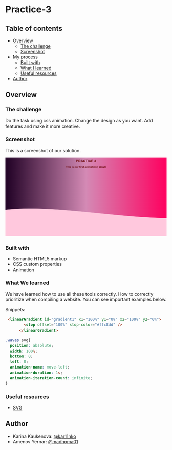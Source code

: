 # Practice-3

## Table of contents

- [Overview](#overview)
  - [The challenge](#the-challenge)
  - [Screenshot](#screenshot)
- [My process](#my-process)
  - [Built with](#built-with)
  - [What I learned](#what-i-learned)
  - [Useful resources](#useful-resources)
- [Author](#author)

## Overview

### The challenge
Do the task using css animation. Change the design as you want. Add features and make it more creative.

### Screenshot

This is a screenshot of our solution.

![Alt-screen1](wave1.png)

### Built with

- Semantic HTML5 markup
- CSS custom properties
- Animation

### What We learned
We have learned how to use all these tools correctly. How to correctly prioritize when compiling a website. You can see important examples below.

Snippets:

```html
 <linearGradient id="gradient1" x1="100%" y1="0%" x2="100%" y2="0%">
        <stop offset="100%" stop-color="#ffc8dd" />
      </linearGradient>
```
```css
.waves svg{
  position: absolute;
  width: 100%;
  bottom: 0;
  left: 0;
  animation-name: move-left;
  animation-duration: 1s;
  animation-iteration-count: infinite;
}
```
### Useful resources

- [SVG](http://www.w3.org/2000/svg)

## Author
- Karina Kaukenova: [@kar11nko](https://github.com/kar11nko)
- Amenov Yernar:  [@madhoma01](https://github.com/madnomad01)

